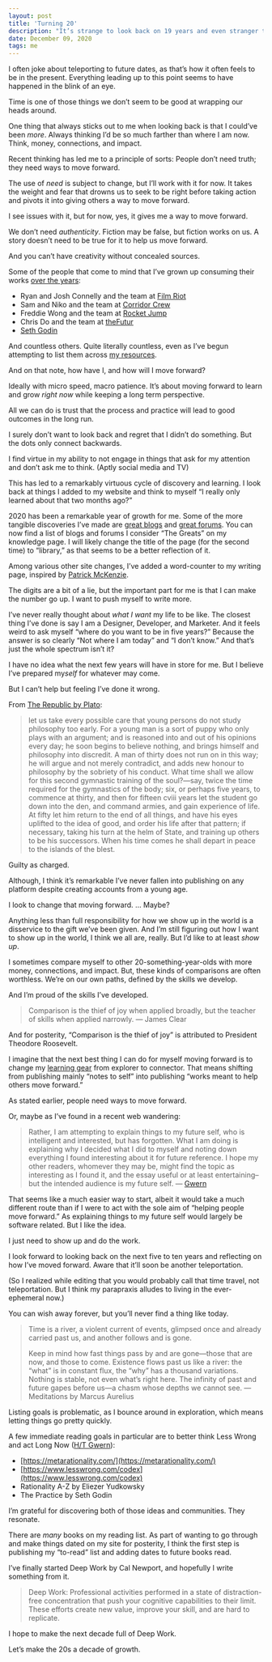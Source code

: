 ```yaml
---
layout: post
title: 'Turning 20'
description: "It’s strange to look back on 19 years and even stranger to look forward."
date: December 09, 2020
tags: me
---
```


I often joke about teleporting to future dates, as that’s how it often feels to be in the present. Everything leading up to this point seems to have happened in the blink of an eye.

Time is one of those things we don’t seem to be good at wrapping our heads around.

One thing that always sticks out to me when looking back is that I could’ve been *more*. Always thinking I’d be so much farther than where I am now. Think, money, connections, and impact.

Recent thinking has led me to a principle of sorts: People don’t need truth; they need ways to move forward.

The use of *need* is subject to change, but I’ll work with it for now. It takes the weight and fear that drowns us to seek to be right before taking action and pivots it into giving others a way to move forward.

I see issues with it, but for now, yes, it gives me a way to move forward.

We don’t need *authenticity*. Fiction may be false, but fiction works on us. A story doesn’t need to be true for it to help us move forward.

And you can’t have creativity without concealed sources.

Some of the people that come to mind that I’ve grown up consuming their works [over the years](https://lukasmurdock.com/zero-through-nineteen/):
- Ryan and Josh Connelly and the team at [Film Riot](https://www.filmriot.com/)
- Sam and Niko and the team at [Corridor Crew](https://www.youtube.com/c/corridorcrew/about)
- Freddie Wong and the team at [Rocket Jump](https://www.rocketjump.com/about)
- Chris Do and the team at [theFutur](https://thefutur.com/)
- [Seth Godin](https://www.sethgodin.com/)

And countless others. Quite literally countless, even as I’ve begun attempting to list them across [my resources](https://lukasmurdock.com/resources/).

And on that note, how have I, and how will I move forward?

Ideally with micro speed, macro patience. It’s about moving forward to learn and grow *right now* while keeping a long term perspective.

All we can do is trust that the process and practice will lead to good outcomes in the long run.

I surely don’t want to look back and regret that I didn’t do something. But the dots only connect backwards.

I find virtue in my ability to not engage in things that ask for my attention and don’t ask me to think. (Aptly social media and TV)

This has led to a remarkably virtuous cycle of discovery and learning. I look back at things I added to my website and think to myself “I really only learned about that two months ago?”

2020 has been a remarkable year of growth for me. Some of the more tangible discoveries I’ve made are [great blogs](/knowledge/#the-great-blogs) and [great forums](/knowledge/#the-great-forums). You can now find a list of blogs and forums I consider “The Greats” on my knowledge page. I will likely change the title of the page (for the second time) to “library,” as that seems to be a better reflection of it.

Among various other site changes, I’ve added a word-counter to my writing page, inspired by [Patrick McKenzie](https://www.kalzumeus.com/wc/).

The digits are a bit of a lie, but the important part for me is that I can make the number go up. I want to push myself to write more.

I’ve never really thought about *what I want* my life to be like. The closest thing I’ve done is say I am a Designer, Developer, and Marketer. And it feels weird to ask myself “where do you want to be in five years?” Because the answer is so clearly “Not where I am today” and “I don’t know.” And that’s just the whole spectrum isn’t it?

I have no idea what the next few years will have in store for me. But I believe I’ve prepared my*self* for whatever may come.

But I can’t help but feeling I’ve done it wrong.

From [The Republic by Plato](https://www.gutenberg.org/files/55201/55201-h/55201-h.htm#pagecvi:~:text=The%20case%20of%20such%20speculators%20is,worship%20as%20the%20Pythian%20oracle%20approves):

> let us take every possible care that young persons do not study philosophy too early. For a young man is a sort of puppy who only plays with an argument; and is reasoned into and out of his opinions every day; he soon begins to believe nothing, and brings himself and philosophy into discredit. A man of thirty does not run on in this way; he will argue and not merely contradict, and adds new honour to philosophy by the sobriety of his conduct. What time shall we allow for this second gymnastic training of the soul?—say, twice the time required for the gymnastics of the body; six, or perhaps five years, to commence at thirty, and then for fifteen cviii years let the student go down into the den, and command armies, and gain experience of life. At fifty let him return to the end of all things, and have his eyes uplifted to the idea of good, and order his life after that pattern; if necessary, taking his turn at the helm of State, and training up others to be his successors. When his time comes he shall depart in peace to the islands of the blest.

Guilty as charged.

Although, I think it’s remarkable I’ve never fallen into publishing on any platform despite creating accounts from a young age.

I look to change that moving forward. … Maybe?

Anything less than full responsibility for how we show up in the world is a disservice to the gift we’ve been given. And I’m still figuring out how I want to show up in the world, I think we all are, really. But I’d like to at least *show up*.

I sometimes compare myself to other 20-something-year-olds with more money, connections, and impact. But, these kinds of comparisons are often worthless. We’re on our own paths, defined by the skills we develop.

And I’m proud of the skills I’ve developed.

> Comparison is the thief of joy when applied broadly, but the teacher of skills when applied narrowly. — James Clear

And for posterity, “Comparison is the thief of joy” is attributed to President Theodore Roosevelt.

I imagine that the next best thing I can do for myself moving forward is to change my [learning gear](https://www.swyx.io/learning-gears/) from explorer to connector. That means shifting from publishing mainly “notes to self” into publishing “works meant to help others move forward.”

As stated earlier, people need ways to move forward.

Or, maybe as I’ve found in a recent web wandering:
> Rather, I am attempting to explain things to my future self, who is intelligent and interested, but has forgotten. What I am doing is explaining why I decided what I did to myself and noting down everything I found interesting about it for future reference. I hope my other readers, whomever they may be, might find the topic as interesting as I found it, and the essay useful or at least entertaining–but the intended audience is my future self. — [Gwern](https://www.gwern.net/About)

That seems like a much easier way to start, albeit it would take a much different route than if I were to act with the sole aim of “helping people move forward.” As explaining things to my future self would largely be software related. But I like the idea.

I just need to show up and do the work.

I look forward to looking back on the next five to ten years and reflecting on how I’ve moved forward. Aware that it’ll soon be another teleportation.

(So I realized while editing that you would probably call that time travel, not teleportation. But I think my parapraxis alludes to living in the ever-ephemeral now.)

You can wish away forever, but you’ll never find a thing like today.

> Time is a river, a violent current of events, glimpsed once and already carried past us, and another follows and is gone.
>
> Keep in mind how fast things pass by and are gone—those that are now, and those to come. Existence flows past us like a river: the “what” is in constant flux, the “why” has a thousand variations. Nothing is stable, not even what’s right here. The infinity of past and future gapes before us—a chasm whose depths we cannot see.
> — Meditations by Marcus Aurelius

Listing goals is problematic, as I bounce around in exploration, which means letting things go pretty quickly.

A few immediate reading goals in particular are to better think Less Wrong and act Long Now ([H/T Gwern](https://www.gwern.net/About#long-content)):
- [https://metarationality.com/](https://metarationality.com/)
- [https://www.lesswrong.com/codex](https://www.lesswrong.com/codex)
- Rationality A-Z by Eliezer Yudkowsky
- The Practice by Seth Godin

I’m grateful for discovering both of those ideas and communities. They resonate.

There are *many* books on my reading list. As part of wanting to go through and make things dated on my site for posterity, I think the first step is publishing my “to-read” list and adding dates to future books read.

I’ve finally started Deep Work by Cal Newport, and hopefully I write something from it.

> Deep Work: Professional activities performed in a state of distraction-free concentration that push your cognitive capabilities to their limit. These efforts create new value, improve your skill, and are hard to replicate.

I hope to make the next decade full of Deep Work.

Let’s make the 20s a decade of growth.
